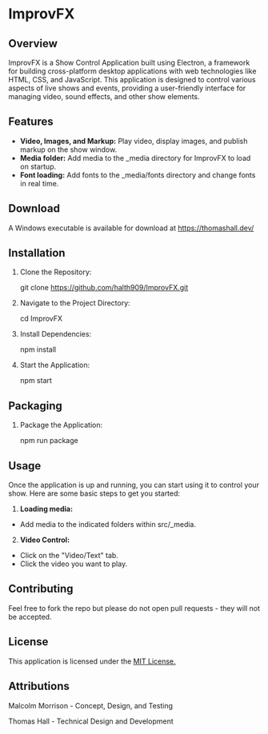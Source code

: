 # ImprovFX

## Overview

ImprovFX is a Show Control Application built using Electron, a framework for building cross-platform desktop applications with web technologies like HTML, CSS, and JavaScript. This application is designed to control various aspects of live shows and events, providing a user-friendly interface for managing video, sound effects, and other show elements.

## Features

- **Video, Images, and Markup:** Play video, display images, and publish markup on the show window.
- **Media folder:** Add media to the _media directory for ImprovFX to load on startup.
- **Font loading:** Add fonts to the _media/fonts directory and change fonts in real time.

## Download

A Windows executable is available for download at https://thomashall.dev/

## Installation

1. Clone the Repository:

    git clone https://github.com/halth909/ImprovFX.git

2. Navigate to the Project Directory:

    cd ImprovFX

3. Install Dependencies:

    npm install

4. Start the Application:

    npm start

## Packaging

1. Package the Application:

    npm run package

## Usage

Once the application is up and running, you can start using it to control your show. Here are some basic steps to get you started:

1. **Loading media:**
 * Add media to the indicated folders within src/_media.
2. **Video Control:**
 * Click on the "Video/Text" tab.
 * Click the video you want to play.

## Contributing

Feel free to fork the repo but please do not open pull requests - they will not be accepted.

## License

This application is licensed under the [MIT License.](https://github.com/halth909/ImprovFX/blob/main/LICENSE.txt)

## Attributions

Malcolm Morrison - Concept, Design, and Testing

Thomas Hall - Technical Design and Development